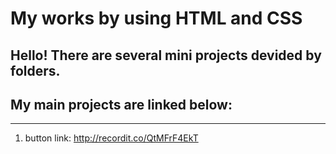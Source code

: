 # My works by using HTML and CSS
## Hello! There are several mini projects devided by folders. 
## My main projects are linked below:
***
1. button
link: 
http://recordit.co/QtMFrF4EkT
